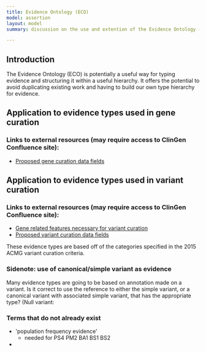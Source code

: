 ```yaml
---
title: Evidence Ontology (ECO)
model: assertion
layout: model
summary: discussion on the use and extention of the Evidence Ontology (ECO) in the ClinGen assertion model.

---
```


Introduction
------------

The Evidence Ontology (ECO) is potentially a useful way for typing evidence and structuring it within a useful hierarchy. It offers the potential to avoid duplicating existing work and having to build our own type hierarchy for evidence.

Application to evidence types used in gene curation
---------------------------------------------------

### Links to external resources (may require access to ClinGen Confluence site):
* [Proposed gene curation data fields](https://ncbiconfluence.ncbi.nlm.nih.gov/display/CLIN/Proposed+Gene+Curation+Data+Fields)


Application to evidence types used in variant curation
------------------------------------------------------

### Links to external resources (may require access to ClinGen Confluence site):
* [Gene related features necessary for variant curation](https://ncbiconfluence.ncbi.nlm.nih.gov/display/CLIN/ACMG+variant+curation+support)
* [Proposed variant curation data fields](https://ncbiconfluence.ncbi.nlm.nih.gov/display/CLIN/Proposed+Variant+Curation+Data+Fields)

These evidence types are based off of the categories specified in the 2015 ACMG variant curation criteria.

### Sidenote: use of canonical/simple variant as evidence

Many evidence types are going to be based on annotation made on a variant. Is it correct to use the reference to either the simple variant, or a canonical variant with associated simple variant, that has the appropriate type? (Null variant: 

### Terms that do not already exist

* 'population frequency evidence'
  - needed for PS4 PM2 BA1 BS1 BS2
* 

